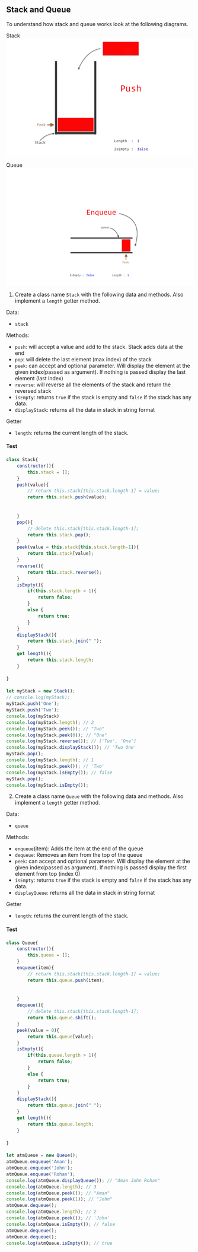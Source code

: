 ## Stack and Queue

To understand how stack and queue works look at the following diagrams.

Stack
![Stack](../assets/stack.gif)

Queue
![Queue](../assets/queue.gif)

1. Create a class name `Stack` with the following data and methods. Also implement a `length` getter method.

Data:

- `stack`

Methods:

- `push`: will accept a value and add to the stack. Stack adds data at the end
- `pop`: will delete the last element (max index) of the stack
- `peek`: can accept and optional parameter. Will display the element at the given index(passed as argument). If nothing is passed display the last element (last index)
- `reverse`: will reverse all the elements of the stack and return the reversed stack
- `isEmpty`: returns `true` if the stack is empty and `false` if the stack has any data.
- `displayStack`: returns all the data in stack in string format

Getter

- `length`: returns the current length of the stack.

#### Test

```js
class Stack{
    constructor(){
        this.stack = [];
    }
    push(value){
        // return this.stack[this.stack.length-1] = value;
        return this.stack.push(value);
         
        
    }
    pop(){
        // delete this.stack[this.stack.length-1];
        return this.stack.pop();
    }
    peek(value = this.stack[this.stack.length-1]){
        return this.stack[value];
    }
    reverse(){
        return this.stack.reverse();
    }
    isEmpty(){
        if(this.stack.length > 1){
            return false;
        }
        else {
            return true;
        }
    }
    displayStack(){
        return this.stack.join(" ");
    }
    get length(){
        return this.stack.length;
    }

}

let myStack = new Stack();
// console.log(myStack);
myStack.push('One');
myStack.push('Two');
console.log(myStack)
console.log(myStack.length); // 2
console.log(myStack.peek()); // "Two"
console.log(myStack.peek(0)); // "One"
console.log(myStack.reverse()); // ['Two', 'One']
console.log(myStack.displayStack()); // 'Two One'
myStack.pop();
console.log(myStack.length); // 1
console.log(myStack.peek()); // 'Two'
console.log(myStack.isEmpty()); // false
myStack.pop();
console.log(myStack.isEmpty());

```

2. Create a class name `Queue` with the following data and methods. Also implement a `length` getter method.

Data:

- `queue`

Methods:

- `enqueue`(item): Adds the item at the end of the queue
- `dequeue`: Removes an item from the top of the queue
- `peek`: can accept and optional parameter. Will display the element at the given index(passed as argument). If nothing is passed display the first element from top (index 0)
- `isEmpty`: returns `true` if the stack is empty and `false` if the stack has any data.
- `displayQueue`: returns all the data in stack in string format

Getter

- `length`: returns the current length of the stack.

#### Test

```js
class Queue{
    constructor(){
        this.queue = [];
    }
    enqueue(item){
        // return this.stack[this.stack.length-1] = value;
        return this.queue.push(item);
         
        
    }
    dequeue(){
        // delete this.stack[this.stack.length-1];
        return this.queue.shift();
    }
    peek(value = 0){
        return this.queue[value];
    }
    isEmpty(){
        if(this.queue.length > 1){
            return false;
        }
        else {
            return true;
        }
    }
    displayStack(){
        return this.queue.join(" ");
    }
    get length(){
        return this.queue.length;
    }

}

let atmQueue = new Queue();
atmQueue.enqueue('Aman');
atmQueue.enqueue('John');
atmQueue.enqueue('Rohan');
console.log(atmQueue.displayQueue()); // "Aman John Rohan"
console.log(atmQueue.length); // 3
console.log(atmQueue.peek()); // "Aman"
console.log(atmQueue.peek(1)); // "John"
atmQueue.dequeue();
console.log(atmQueue.length); // 2
console.log(atmQueue.peek()); // 'John'
console.log(atmQueue.isEmpty()); // false
atmQueue.dequeue();
atmQueue.dequeue();
console.log(atmQueue.isEmpty()); // true
```
